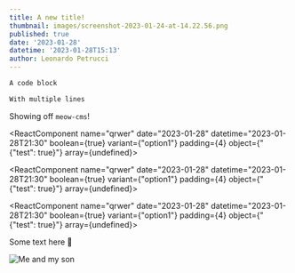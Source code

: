 ```yaml
---
title: A new title!
thumbnail: images/screenshot-2023-01-24-at-14.22.56.png
published: true
date: '2023-01-28'
datetime: '2023-01-28T15:13'
author: Leonardo Petrucci
---
```


```jsx
A code block

With multiple lines
```

Showing off `meow-cms`!

<ReactComponent name="qrwer" date="2023-01-28" datetime="2023-01-28T21:30" boolean={true} variant={"option1"} padding={4} object={"{\"test\": true}"} array={undefined}>

<ReactComponent name="qrwer" date="2023-01-28" datetime="2023-01-28T21:30" boolean={true} variant={"option1"} padding={4} object={"{\"test\": true}"} array={undefined}>
  
<ReactComponent name="qrwer" date="2023-01-28" datetime="2023-01-28T21:30" boolean={true} variant={"option1"} padding={4} object={"{\"test\": true}"} array={undefined}>
  
</ReactComponent>
  
</ReactComponent>

</ReactComponent>

Some text here 👀

![Me and my son](images/y0j2l3.jpg "Me and my son")

